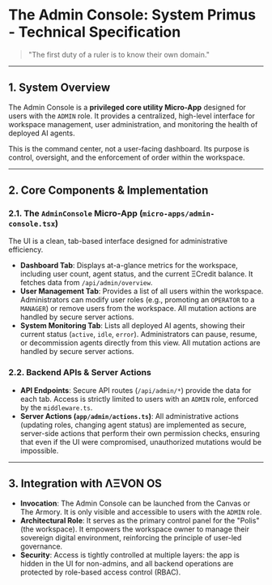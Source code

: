 
# The Admin Console: System Primus - Technical Specification

> "The first duty of a ruler is to know their own domain."

---

## 1. System Overview

The Admin Console is a **privileged core utility Micro-App** designed for users with the `ADMIN` role. It provides a centralized, high-level interface for workspace management, user administration, and monitoring the health of deployed AI agents.

This is the command center, not a user-facing dashboard. Its purpose is control, oversight, and the enforcement of order within the workspace.

---

## 2. Core Components & Implementation

### 2.1. The `AdminConsole` Micro-App (`micro-apps/admin-console.tsx`)
The UI is a clean, tab-based interface designed for administrative efficiency.
- **Dashboard Tab**: Displays at-a-glance metrics for the workspace, including user count, agent status, and the current ΞCredit balance. It fetches data from `/api/admin/overview`.
- **User Management Tab**: Provides a list of all users within the workspace. Administrators can modify user roles (e.g., promoting an `OPERATOR` to a `MANAGER`) or remove users from the workspace. All mutation actions are handled by secure server actions.
- **System Monitoring Tab**: Lists all deployed AI agents, showing their current status (`active`, `idle`, `error`). Administrators can pause, resume, or decommission agents directly from this view. All mutation actions are handled by secure server actions.

### 2.2. Backend APIs & Server Actions
- **API Endpoints**: Secure API routes (`/api/admin/*`) provide the data for each tab. Access is strictly limited to users with an `ADMIN` role, enforced by the `middleware.ts`.
- **Server Actions (`app/admin/actions.ts`)**: All administrative actions (updating roles, changing agent status) are implemented as secure, server-side actions that perform their own permission checks, ensuring that even if the UI were compromised, unauthorized mutations would be impossible.

---

## 3. Integration with ΛΞVON OS

- **Invocation**: The Admin Console can be launched from the Canvas or The Armory. It is only visible and accessible to users with the `ADMIN` role.
- **Architectural Role**: It serves as the primary control panel for the "Polis" (the workspace). It empowers the workspace owner to manage their sovereign digital environment, reinforcing the principle of user-led governance.
- **Security**: Access is tightly controlled at multiple layers: the app is hidden in the UI for non-admins, and all backend operations are protected by role-based access control (RBAC).
